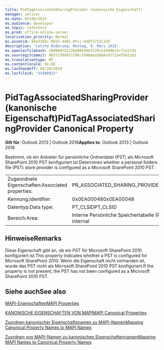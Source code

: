 ```yaml
---
title: PidTagAssociatedSharingProvider (kanonische Eigenschaft)
manager: soliver
ms.date: 03/09/2015
ms.audience: Developer
ms.topic: reference
ms.prod: office-online-server
localization_priority: Normal
ms.assetid: 88a3356c-0b53-4401-8fcc-64071723c226
description: 'Letzte Änderung: Montag, 9. März 2015'
ms.openlocfilehash: 39d98972c22bd49549bf370ce1699b15cf1e27d2
ms.sourcegitcommit: 8657170d071f9bcf680aba50b9c07f2a4fb82283
ms.translationtype: MT
ms.contentlocale: de-DE
ms.lasthandoff: 04/28/2019
ms.locfileid: "33408922"
---
```

# <a name="pidtagassociatedsharingprovider-canonical-property"></a><span data-ttu-id="8ec54-103">PidTagAssociatedSharingProvider (kanonische Eigenschaft)</span><span class="sxs-lookup"><span data-stu-id="8ec54-103">PidTagAssociatedSharingProvider Canonical Property</span></span>

  
  
<span data-ttu-id="8ec54-104">**Gilt für**: Outlook 2013 | Outlook 2016</span><span class="sxs-lookup"><span data-stu-id="8ec54-104">**Applies to**: Outlook 2013 | Outlook 2016</span></span> 
  
<span data-ttu-id="8ec54-105">Bestimmt, ob ein Anbieter für persönliche Ordnerdatei (PST) als Microsoft SharePoint 2010 PST konfiguriert ist.</span><span class="sxs-lookup"><span data-stu-id="8ec54-105">Determines whether a personal folders file (PST) store provider is configured as a Microsoft SharePoint 2010 PST.</span></span>
  
|||
|:-----|:-----|
|<span data-ttu-id="8ec54-106">Zugeordnete Eigenschaften:</span><span class="sxs-lookup"><span data-stu-id="8ec54-106">Associated properties:</span></span>  <br/> |<span data-ttu-id="8ec54-107">PR_ASSOCIATED_SHARING_PROVIDER</span><span class="sxs-lookup"><span data-stu-id="8ec54-107">PR_ASSOCIATED_SHARING_PROVIDER</span></span>  <br/> |
|<span data-ttu-id="8ec54-108">Kennung:</span><span class="sxs-lookup"><span data-stu-id="8ec54-108">Identifier:</span></span>  <br/> |<span data-ttu-id="8ec54-109">0x0EA00048</span><span class="sxs-lookup"><span data-stu-id="8ec54-109">0x0EA00048</span></span>  <br/> |
|<span data-ttu-id="8ec54-110">Datentyp:</span><span class="sxs-lookup"><span data-stu-id="8ec54-110">Data type:</span></span>  <br/> |<span data-ttu-id="8ec54-111">PT_CLSID</span><span class="sxs-lookup"><span data-stu-id="8ec54-111">PT_CLSID</span></span>  <br/> |
|<span data-ttu-id="8ec54-112">Bereich:</span><span class="sxs-lookup"><span data-stu-id="8ec54-112">Area:</span></span>  <br/> |<span data-ttu-id="8ec54-113">Interne Persönliche Speichertabelle (PST)</span><span class="sxs-lookup"><span data-stu-id="8ec54-113">Personal storage table (.pst) internal</span></span>  <br/> |
   
## <a name="remarks"></a><span data-ttu-id="8ec54-114">Hinweise</span><span class="sxs-lookup"><span data-stu-id="8ec54-114">Remarks</span></span>

<span data-ttu-id="8ec54-115">Diese Eigenschaft gibt an, ob ein PST für Microsoft SharePoint 2010 konfiguriert ist.</span><span class="sxs-lookup"><span data-stu-id="8ec54-115">This property indicates whether a PST is configured for Microsoft SharePoint 2010.</span></span> <span data-ttu-id="8ec54-116">Wenn die Eigenschaft nicht vorhanden ist, wurde das PST nicht als Microsoft SharePoint 2010 PST konfiguriert.</span><span class="sxs-lookup"><span data-stu-id="8ec54-116">If the property is not present, the PST has not been configured as a Microsoft SharePoint 2010 PST.</span></span>
  
## <a name="see-also"></a><span data-ttu-id="8ec54-117">Siehe auch</span><span class="sxs-lookup"><span data-stu-id="8ec54-117">See also</span></span>



[<span data-ttu-id="8ec54-118">MAPI-Eigenschaften</span><span class="sxs-lookup"><span data-stu-id="8ec54-118">MAPI Properties</span></span>](mapi-properties.md)
  
[<span data-ttu-id="8ec54-119">KANONISCHE EIGENSCHAFTEN VON MAPI</span><span class="sxs-lookup"><span data-stu-id="8ec54-119">MAPI Canonical Properties</span></span>](mapi-canonical-properties.md)
  
[<span data-ttu-id="8ec54-120">Zuordnen kanonischer Eigenschaftsnamen zu MAPI-Namen</span><span class="sxs-lookup"><span data-stu-id="8ec54-120">Mapping Canonical Property Names to MAPI Names</span></span>](mapping-canonical-property-names-to-mapi-names.md)
  
[<span data-ttu-id="8ec54-121">Zuordnen von MAPI-Namen zu kanonischen Eigenschaftennamen</span><span class="sxs-lookup"><span data-stu-id="8ec54-121">Mapping MAPI Names to Canonical Property Names</span></span>](mapping-mapi-names-to-canonical-property-names.md)

